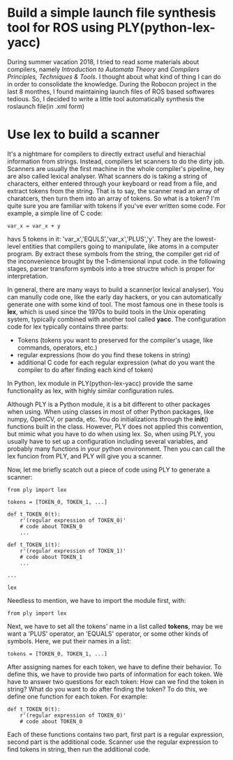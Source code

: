 # Build a simple launch file synthesis tool for ROS using PLY(python-lex-yacc)

During summer vacation 2018, I tried to read some materials about compilers, namely *Introduction to Automata Theory* and *Compilers Principles, Techniques & Tools*. I thought about what kind of thing I can do in order to consolidate the knowledge. During the Robocon project in the last 8 monthes, I found maintaining launch files of ROS based softwares tedious. So, I decided to write a little tool automatically synthesis the roslaunch file(in .xml form)

# Use lex to build a scanner

It's a nightmare for compilers to directly extract useful and hierachial information from strings. Instead, compilers let scanners to do the dirty job. Scanners are usually the first machine in the whole compiler's pipeline, hey are also called lexical analyser. What scanners do is taking a string of characters, either entered through your keyboard or read from a file, and extract tokens from the string. That is to say, the scanner read an array of charatcers, then turn them into an array of tokens. So what is a token? I'm quite sure you are familiar with tokens if you've ever written some code. For example, a simple line of C code:

    var_x = var_x + y

havs 5 tokens in it: 'var_x','EQULS','var_x','PLUS','y'. They are the lowest-level entities that compilers going to manipulate, like atoms in a computer program. By extract these symbols from the string, the compiler get rid of the inconvenience brought by the 1-dimensional input code. in the following stages, parser transform symbols into a tree structre which is proper for interpretation. 

In general, there are many ways to build a scanner(or lexical analyser). You can manully code one, like the early day hackers, or you can automatically generate one with some kind of tool. The most famous one in these tools is **lex**, which is used since the 1970s to build tools in the Unix operating system, typically combined with another tool called **yacc**. The configuration code for lex typically contains three parts:
* Tokens (tokens you want to preserved for the compiler's usage, like commands, operators, etc.)
* regular expressions (how do you find these tokens in string)
* additional C code for each regular expression (what do you want the compiler to do after finding each kind of token)

In Python, lex module in PLY(python-lex-yacc) provide the same functionality as lex, with highly similar configuration rules. 

Although PLY is a Python module, it is a bit different to other packages when using. When using classes in most of other Python packages, like numpy, OpenCV, or panda, etc. You do initializations through the __init__() functions built in the class. However, PLY does not applied this convention, but mimic what you have to do when using lex. So, when using PLY, you usually have to set up a configuration including several variables, and probably many functions in your python environment. Then you can call the lex funcion from PLY, and PLY will give you a scanner. 

Now, let me briefly scatch out a piece of code using PLY to generate a scanner:

    from ply import lex
    
    tokens = [TOKEN_0, TOKEN_1, ...]

    def t_TOKEN_0(t):
        r'(regular expression of TOKEN_0)'
        # code about TOKEN_0
        ...

    def t_TOKEN_1(t):
        r'(regular expression of TOKEN_1)'
        # code about TOKEN_1
        ...
    
    ...

    lex

Needless to mention, we have to import the module first, with:

    from ply import lex

Next, we have to set all the tokens' name in a list called **tokens**, may be we want a 'PLUS' operator, an 'EQUALS' operator, or some other kinds of symbols. Here, we put their names in a list:

    tokens = [TOKEN_0, TOKEN_1, ...]

After assigning names for each token, we have to define their behavior. To define this, we have to provide two parts of information for each token. We have to answer two questions for each token: How can we find the token in string? What do you want to do after finding the token? To do this, we define one function for each token. For example:

    def t_TOKEN_0(t):
        r'(regular expression of TOKEN_0)'
        # code about TOKEN_0

Each of these functions contains two part, first part is a regular expression, second part is the additional code. Scanner use the regular expression to find tokens in string, then run the additional code. 